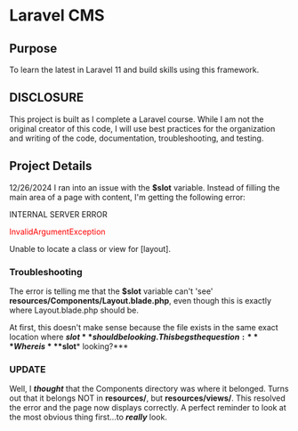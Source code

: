 # Laravel CMS 

## Purpose 
To learn the latest in Laravel 11 and build skills using this framework. 

## DISCLOSURE
This project is built as I complete a Laravel course. While I am not the original creator of this code,
I will use best practices for the organization and writing of the code, documentation, troubleshooting, and testing. 

## Project Details 
12/26/2024
I ran into an issue with the __$slot__ variable. Instead of filling the main area of a page with content, I'm getting
the following error: 

INTERNAL SERVER ERROR

<span style="color:red">InvalidArgumentException</span>

Unable to locate a class or view for [layout]. 

### Troubleshooting
The error is telling me that the **$slot** variable can't 'see' **resources/Components/Layout.blade.php**, even though this is exactly where Layout.blade.php should be. 

At first, this doesn't make sense because the file exists in the same exact location where **$slot** should be looking. This begs the question: ***Where is ***$slot*** looking?***


### UPDATE
Well, I ***thought*** that the Components directory was where it belonged. Turns out that it belongs NOT in **resources/**, but **resources/views/**. This resolved the error and the page now displays correctly. A perfect reminder to look at the most obvious thing first...to ***really*** look.



